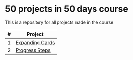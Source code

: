 # 50 projects in 50 days course

This is a repository for all projects made in the course.

| #   | Project                   |
| :-: |---------------------------|
| 1   | [Expanding Cards](https://github.com/DeivissonLisboa/50-projects-in-50-days/tree/main/expanding-cards)|
| 2   | [Progress Steps](https://github.com/DeivissonLisboa/50-projects-in-50-days/tree/main/progress-steps)|
